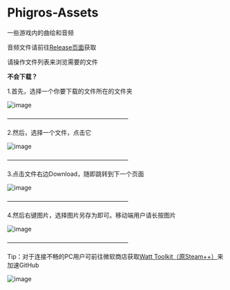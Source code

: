 # Phigros-Assets
一些游戏内的曲绘和音频

音频文件请前往[Release页面](https://github.com/UnrealOfficial/Phigros-Assets/releases)获取

请操作文件列表来浏览需要的文件

**不会下载？**

1.首先，选择一个你要下载的文件所在的文件夹

![image](https://user-images.githubusercontent.com/105903609/200737366-76dfb6c0-9673-4838-862b-0e29fc2a5b07.png)

————————————————————

2.然后，选择一个文件，点击它

![image](https://user-images.githubusercontent.com/105903609/200737449-46a02d71-5eab-46b4-9eac-38fe33f915b2.png)

————————————————————

3.点击文件右边Download，随即跳转到下一个页面

![image](https://user-images.githubusercontent.com/105903609/200737578-2de5b984-9aab-4bb2-8de3-c74014300e5a.png)

————————————————————

4.然后右键图片，选择图片另存为即可。移动端用户请长按图片

![image](https://user-images.githubusercontent.com/105903609/200737947-29ea267d-c73b-4492-98bb-2c6b7a978f0a.png)

————————————————————

Tip：对于连接不畅的PC用户可前往微软商店获取[Watt Toolkit（原Steam++）](https://apps.microsoft.com/store/detail/watt-toolkit/9MTCFHS560NG)来加速GitHub

![image](https://user-images.githubusercontent.com/105903609/200736187-936d0102-9dc1-48dd-a4d3-d375943909a2.png)
